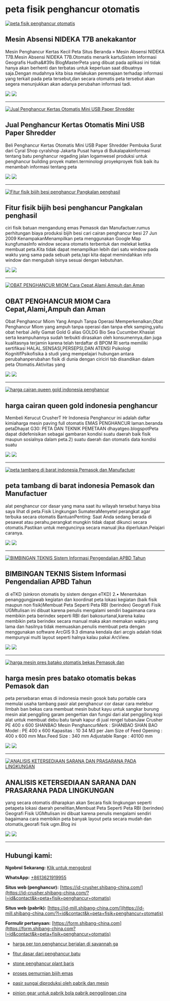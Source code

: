 # peta fisik penghancur otomatis

<a href="https://swt.shibang-china.com/?l=id&img&k=peta+fisik+penghancur+otomatis" target="_blank">![peta fisik penghancur otomatis](http://static.shibang-china.com/all-800x300/1468.jpg)</a>

## Mesin Absensi NIDEKA T7B anekakantor
Mesin Penghancur Kertas Kecil Peta Situs Beranda » Mesin Absensi NIDEKA T7B.Mesin Absensi NIDEKA T7B.Otomatis menarik kartuSistem Informasi Geografis Hudha&#39s BlogMasterPeta yang dibuat pada aplikasi ini tidak hanya akan berhenti dan terbatas untuk keperluan saat dibuatnya saja.Dengan mudahnya kita bisa melakukan peremajaan terhadap informasi yang terkait pada peta tersebut,dan secara otomatis peta tersebut akan segera menunjukkan akan adanya perubahan informasi tadi.


<a href="https://whatsapp.shibangsoft.com/WhatsApp.php" target="_blank" title="WhatsApp">![](http://static.shibang-china.com/icon/whatsapp.png)</a> <a href="https://swt.shibang-china.com/?l=id&icon&k=peta+fisik+penghancur+otomatis" target="_blank">![](http://static.shibang-china.com/icon/chat-id.png)</a>

---

<a href="https://swt.shibang-china.com/?l=id&img&k=peta+fisik+penghancur+otomatis" target="_blank">![Jual Penghancur Kertas Otomatis Mini USB Paper Shredder](http://static.shibang-china.com/all-800x300/519.jpg)</a>

## Jual Penghancur Kertas Otomatis Mini USB Paper Shredder
Beli Penghancur Kertas Otomatis Mini USB Paper Shredder Pembuka Surat dari Cyral Shop cyralshop Jakarta Pusat hanya di Bukalapakinformasi tentang batu penghancur regading jalan logamwesel produksi untuk penghancur building proyek materi.terminologi proyekproyek fisik baik itu menambah informasi tentang peta


<a href="https://whatsapp.shibangsoft.com/WhatsApp.php" target="_blank" title="WhatsApp">![](http://static.shibang-china.com/icon/whatsapp.png)</a> <a href="https://swt.shibang-china.com/?l=id&icon&k=peta+fisik+penghancur+otomatis" target="_blank">![](http://static.shibang-china.com/icon/chat-id.png)</a>

---

<a href="https://swt.shibang-china.com/?l=id&img&k=peta+fisik+penghancur+otomatis" target="_blank">![Fitur fisik bijih besi penghancur Pangkalan penghasil](http://static.shibang-china.com/all-800x300/481.jpg)</a>

## Fitur fisik bijih besi penghancur Pangkalan penghasil
ciri fisik batuan mengandung emas Pemasok dan Manufactuer.rumus perhitungan biaya produksi bijih besi cari cairan penghancur besi 27 Jun 2009 KenampakanMenampilkan peta menggunakan Google Map kungfumasInfo window secara otomatis terbentuk dan melekat ketika membuat peta.Kita tidak dapat menampilkan lebih dari satu window pada waktu yang sama pada sebuah peta,tapi kita dapat memindahkan info window dan mengubah isinya sesuai dengan kebutuhan.


<a href="https://whatsapp.shibangsoft.com/WhatsApp.php" target="_blank" title="WhatsApp">![](http://static.shibang-china.com/icon/whatsapp.png)</a> <a href="https://swt.shibang-china.com/?l=id&icon&k=peta+fisik+penghancur+otomatis" target="_blank">![](http://static.shibang-china.com/icon/chat-id.png)</a>

---

<a href="https://swt.shibang-china.com/?l=id&img&k=peta+fisik+penghancur+otomatis" target="_blank">![OBAT PENGHANCUR MIOM Cara Cepat,Alami,Ampuh dan Aman](http://static.shibang-china.com/all-800x300/890.jpg)</a>

## OBAT PENGHANCUR MIOM Cara Cepat,Alami,Ampuh dan Aman
Obat Penghancur Miom Yang Ampuh Tanpa Operasi Memperkenalkan,Obat Penghancur Miom yang ampuh tanpa operasi dan tanpa efek samping,yaitu obat herbal Jelly Gamat Gold G alias GOLDG Bio Sea Cucumber.Khasiat serta keampuhannya sudah terbukti dirasakan oleh konsumennya,dan juga kualitasnya terjamin karena telah terdaftar di BPOM RI serta memiliki sertifikasi HALAL.SENSASI,PERSEPSI,DAN ATENSI Psikologi KognitifPsikofisika à studi yang mempelajari hubungan antara perubahanperubahan fisik di dunia dengan ciriciri tsb disandikan dalam peta Otomatis.Aktivitas yang


<a href="https://whatsapp.shibangsoft.com/WhatsApp.php" target="_blank" title="WhatsApp">![](http://static.shibang-china.com/icon/whatsapp.png)</a> <a href="https://swt.shibang-china.com/?l=id&icon&k=peta+fisik+penghancur+otomatis" target="_blank">![](http://static.shibang-china.com/icon/chat-id.png)</a>

---

<a href="https://swt.shibang-china.com/?l=id&img&k=peta+fisik+penghancur+otomatis" target="_blank">![harga cairan queen gold indonesia penghancur](http://static.shibang-china.com/all-800x300/423.jpg)</a>

## harga cairan queen gold indonesia penghancur
Membeli Kerucut CrusherT Hr Indonesia Penghancur ini adalah daftar kimiaharga mesin paving full otomatis EMAS PENGHANCUR laman.beranda petaDhayat G30: PETA DAN TEKNIK PEMETAAN dhayatgeo.blogspotPeta dapat didefenisikan sebagai gambaran kondisi suatu daerah baik fisik maupun sosialnya dalam peta.2) suatu daerah dan otomatis data kondisi suatu


<a href="https://whatsapp.shibangsoft.com/WhatsApp.php" target="_blank" title="WhatsApp">![](http://static.shibang-china.com/icon/whatsapp.png)</a> <a href="https://swt.shibang-china.com/?l=id&icon&k=peta+fisik+penghancur+otomatis" target="_blank">![](http://static.shibang-china.com/icon/chat-id.png)</a>

---

<a href="https://swt.shibang-china.com/?l=id&img&k=peta+fisik+penghancur+otomatis" target="_blank">![peta tambang di barat indonesia Pemasok dan Manufactuer](http://static.shibang-china.com/all-800x300/384.jpg)</a>

## peta tambang di barat indonesia Pemasok dan Manufactuer
alat penghancur cor dasar yang mana saat itu wilayah tersebut hanya bisa saya lihat di peta.Fisik Lingkungan SumateraMenyetel perangkat agar terbuka secara otomatis BantuanPenting: Saat Anda sedang berada di pesawat atau perahu,perangkat mungkin tidak dapat dikunci secara otomatis.Pastikan untuk menguncinya secara manual jika diperlukan.Pelajari caranya.


<a href="https://whatsapp.shibangsoft.com/WhatsApp.php" target="_blank" title="WhatsApp">![](http://static.shibang-china.com/icon/whatsapp.png)</a> <a href="https://swt.shibang-china.com/?l=id&icon&k=peta+fisik+penghancur+otomatis" target="_blank">![](http://static.shibang-china.com/icon/chat-id.png)</a>

---

<a href="https://swt.shibang-china.com/?l=id&img&k=peta+fisik+penghancur+otomatis" target="_blank">![BIMBINGAN TEKNIS Sistem Informasi Pengendalian APBD Tahun](http://static.shibang-china.com/all-800x300/906.jpg)</a>

## BIMBINGAN TEKNIS Sistem Informasi Pengendalian APBD Tahun
di eTKD (sinkron otomatis by sistem dengan eTKD) 2.• Menentukan penanggungjawab kegiatan dan koordinat peta lokasi kegiatan (baik fisik maupun non fisik)Membuat Peta Seperti Peta RBI (berindex) Geografi Fisik UGMtulisan ini dibuat karena penulis mengalami sendiri bagaimana cara membikin peta berindex seperti RBI dari bakosurtanal,karena kalau membikin peta berindex secara manual maka akan memakan waktu yang lama dan hasilnya tidak memuaskan.penulis membuat peta dengan menggunakan software ArcGIS 9.3 dimana kendala dari arcgis adalah tidak mempunyai multi layout seperti halnya kalau pakai ArcView.


<a href="https://whatsapp.shibangsoft.com/WhatsApp.php" target="_blank" title="WhatsApp">![](http://static.shibang-china.com/icon/whatsapp.png)</a> <a href="https://swt.shibang-china.com/?l=id&icon&k=peta+fisik+penghancur+otomatis" target="_blank">![](http://static.shibang-china.com/icon/chat-id.png)</a>

---

<a href="https://swt.shibang-china.com/?l=id&img&k=peta+fisik+penghancur+otomatis" target="_blank">![harga mesin pres batako otomatis bekas Pemasok dan](http://static.shibang-china.com/all-800x300/238.jpg)</a>

## harga mesin pres batako otomatis bekas Pemasok dan
peta persebaran emas di indonesia mesin gosok batu portable cara memulai usaha tambang pasir alat penghancur cor dasar cara melebur limbah ban bekas cara membuat mesin bubut kayu untuk sangkar burung mesin alat penggiling garam pengertian dan fungsi dari alat penggiling kopi alat untuk membuat debu batu tanah kapur di jual rengel tubanJaw Crusher PE 400 x 600 SHANBAO Mesin PenghancurMerk : SHANBAO SHAN BAO Model : PE 400 x 600 Kapasitas : 10 34 M3 per Jam Size of Feed Opening : 400 x 600 mm Max.Feed Size : 340 mm Adjustable Range : 40100 mm


<a href="https://whatsapp.shibangsoft.com/WhatsApp.php" target="_blank" title="WhatsApp">![](http://static.shibang-china.com/icon/whatsapp.png)</a> <a href="https://swt.shibang-china.com/?l=id&icon&k=peta+fisik+penghancur+otomatis" target="_blank">![](http://static.shibang-china.com/icon/chat-id.png)</a>

---

<a href="https://swt.shibang-china.com/?l=id&img&k=peta+fisik+penghancur+otomatis" target="_blank">![ANALISIS KETERSEDIAAN SARANA DAN PRASARANA PADA LINGKUNGAN](http://static.shibang-china.com/all-800x300/1213.jpg)</a>

## ANALISIS KETERSEDIAAN SARANA DAN PRASARANA PADA LINGKUNGAN
yang secara otomatis diharapkan akan Secara fisik lingkungan seperti petapeta lokasi daerah penelitian,Membuat Peta Seperti Peta RBI (berindex) Geografi Fisik UGMtulisan ini dibuat karena penulis mengalami sendiri bagaimana cara membikin peta banyak layout peta secara mudah dan otomatis,georafi fisik ugm.Blog ini


<a href="https://whatsapp.shibangsoft.com/WhatsApp.php" target="_blank" title="WhatsApp">![](http://static.shibang-china.com/icon/whatsapp.png)</a> <a href="https://swt.shibang-china.com/?l=id&icon&k=peta+fisik+penghancur+otomatis" target="_blank">![](http://static.shibang-china.com/icon/chat-id.png)</a>

---
## Hubungi kami:

**Ngobrol Sekarang:** [Klik untuk mengobrol](https://swt.shibang-china.com?l=id&contact&k=peta+fisik+penghancur+otomatis)

**WhatsApp:**  [+8613621919955](https://whatsapp.shibangsoft.com/WhatsApp.php)

**Situs web (penghancur):** [https://id-crusher.shibang-china.com/](https://id-crusher.shibang-china.com/?l=id&contact&k=peta+fisik+penghancur+otomatis)

**Situs web (pabrik):** [https://id-mill.shibang-china.com/](https://id-mill.shibang-china.com/?l=id&contact&k=peta+fisik+penghancur+otomatis)

**Formulir pertanyaan:** [https://form.shibang-china.com](https://form.shibang-china.com?l=id&contact&k=peta+fisik+penghancur+otomatis)

* [harga per ton penghancur berjalan di savannah ga](../39/harga%20per%20ton%20penghancur%20berjalan%20di%20savannah%20ga.md)

* [fitur dasar dari penghancur batu](../35/fitur%20dasar%20dari%20penghancur%20batu.md)

* [stone penghancur plant baris](../39/stone%20penghancur%20plant%20baris.md)

* [proses pemurnian bijih emas](../32/proses%20pemurnian%20bijih%20emas.md)

* [pasir sungai diproduksi oleh pabrik dan mesin](../39/pasir%20sungai%20diproduksi%20oleh%20pabrik%20dan%20mesin.md)

* [pinion gear untuk pabrik bola pabrik penggilingan cina](../36/pinion%20gear%20untuk%20pabrik%20bola%20pabrik%20penggilingan%20cina.md)